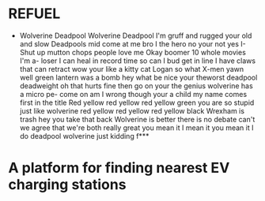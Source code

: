 # REFUEL

- Wolverine Deadpool Wolverine Deadpool I'm gruff and rugged your old and slow Deadpools mid come at me bro I the hero no your not yes I- Shut up mutton chops people love me Okay boomer 10 whole movies I'm a- loser I can heal in record time so can I bud get in line I have claws that can retract wow your like a kitty cat Logan so what X-men yawn well green lantern was a bomb hey what be nice your theworst deadpool deadweight oh that hurts fine then go on your the genius wolverine has a micro pe- come on am I wrong though your a child my name comes first in the title Red yellow red yellow red yellow green you are so stupid just like wolverine red yellow red yellow red yellow black Wrexham is trash hey you take that back Wolverine is better there is no debate can't we agree that we're both really great you mean it I mean it you mean it I do deadpool wolverine just kidding f*** 

# A platform for finding nearest EV charging stations 

